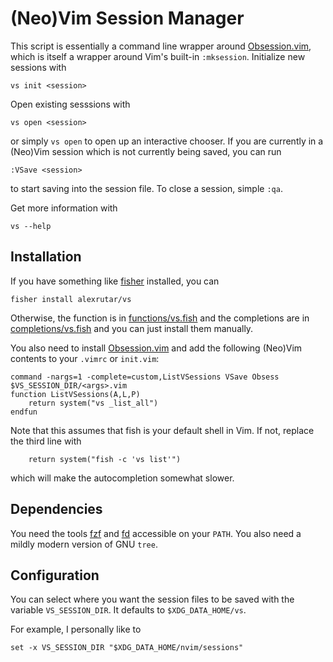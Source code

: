 # (Neo)Vim Session Manager
This script is essentially a command line wrapper around [Obsession.vim](https://github.com/tpope/vim-obsession), which is itself a wrapper around Vim's built-in `:mksession`.
Initialize new sessions with
```
vs init <session>
```
Open existing sesssions with
```
vs open <session>
```
or simply `vs open` to open up an interactive chooser.
If you are currently in a (Neo)Vim session which is not currently being saved, you can run
```
:VSave <session>
```
to start saving into the session file.
To close a session, simple `:qa`.

Get more information with
```
vs --help
```

## Installation
If you have something like [fisher](https://github.com/jorgebucaran/fisher) installed, you can
```
fisher install alexrutar/vs
```
Otherwise, the function is in [functions/vs.fish](functions/vs.fish) and the completions are in [completions/vs.fish](completions/vs.fish) and you can just install them manually.

You also need to install [Obsession.vim](https://github.com/tpope/vim-obsession) and add the following (Neo)Vim contents to your `.vimrc` or `init.vim`:
```
command -nargs=1 -complete=custom,ListVSessions VSave Obsess $VS_SESSION_DIR/<args>.vim
function ListVSessions(A,L,P)
    return system("vs _list_all")
endfun
```
Note that this assumes that fish is your default shell in Vim.
If not, replace the third line with
```
    return system("fish -c 'vs list'")
```
which will make the autocompletion somewhat slower.

## Dependencies
You need the tools [fzf](https://github.com/junegunn/fzf) and [fd](https://github.com/sharkdp/fd) accessible on your `PATH`.
You also need a mildly modern version of GNU `tree`.

## Configuration
You can select where you want the session files to be saved with the variable `VS_SESSION_DIR`.
It defaults to `$XDG_DATA_HOME/vs`.

For example, I personally like to
```
set -x VS_SESSION_DIR "$XDG_DATA_HOME/nvim/sessions"
```
